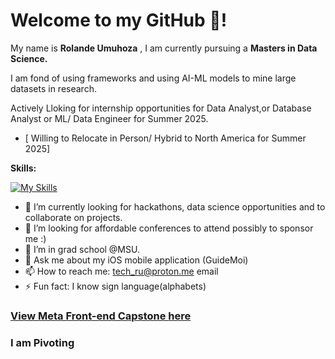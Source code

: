 # Welcome to my GitHub 🤖!

My name is **Rolande Umuhoza** , I am currently pursuing a **Masters in Data Science.**

I am fond of using frameworks and using AI-ML models to mine large datasets in research.

Actively Lloking for internship opportunities for Data Analyst,or Database Analyst or ML/ Data Engineer for Summer 2025.
- [ Willing to Relocate in Person/ Hybrid to North America for Summer 2025]

**Skills:**

[![My Skills](https://skillicons.dev/icons?i=react,js,html,css,figma,aws,cs,c,bash,wordpress,python,swift,php,vue,saas,unity,vscode)](https://skillicons.dev)


- 🔭 I’m currently looking for hackathons, data science opportunities and to collaborate on projects.
- 👯 I’m looking for affordable conferences to attend possibly to sponsor me :)
- 🤔 I’m in grad school @MSU.
- 💬 Ask me about my iOS mobile application (GuideMoi) 
- 📫 How to reach me: tech_ru@proton.me email
- ⚡ Fun fact: I know sign language(alphabets)

### [View Meta Front-end Capstone here](https://github.com/Lande21/Little_Lemon)
### I am Pivoting
